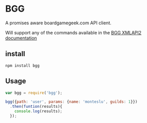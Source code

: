 # BGG

A promises aware boardgamegeek.com API client.

Will support any of the commands available in the [BGG XMLAPI2 documentation](http://boardgamegeek.com/wiki/page/BGG_XML_API2)

## install

`
npm install bgg
`

## Usage

```javascript
var bgg = require('bgg');

bgg({path: 'user', params: {name: 'monteslu', guilds: 1}})
  .then(funtion(results){
    console.log(results);
  });
```
